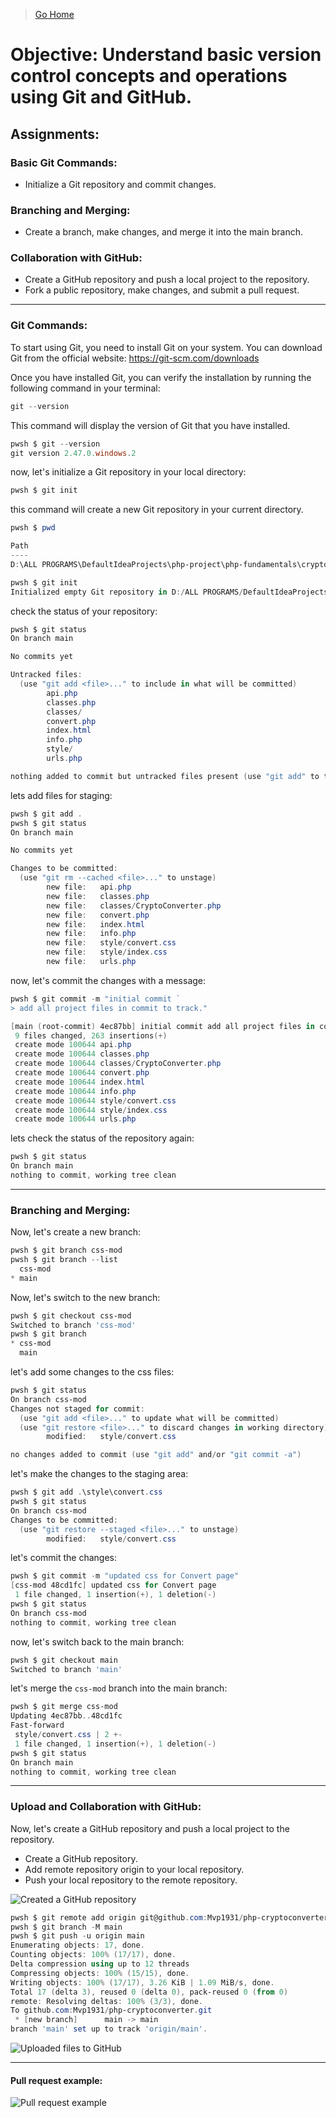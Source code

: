 > [Go Home](../iac-labs.md)

# Objective: Understand basic version control concepts and operations using Git and GitHub.

## Assignments:

### Basic Git Commands:

-   Initialize a Git repository and commit changes.

### **Branching and Merging**:

-   Create a branch, make changes, and merge it into the main branch.

### **Collaboration with GitHub**:

-   Create a GitHub repository and push a local project to the repository.
-   Fork a public repository, make changes, and submit a pull request.

---

### Git Commands:

To start using Git, you need to install Git on your system.
You can download Git from the official website: https://git-scm.com/downloads

Once you have installed Git, you can verify the installation by running the following command in your terminal:

```powershell
git --version
```

This command will display the version of Git that you have installed.

```powershell
pwsh $ git --version
git version 2.47.0.windows.2
```

now, let's initialize a Git repository in your local directory:

```powershell
pwsh $ git init
```

this command will create a new Git repository in your current directory.

```powershell
pwsh $ pwd

Path
----
D:\ALL PROGRAMS\DefaultIdeaProjects\php-project\php-fundamentals\cryptomasters

pwsh $ git init
Initialized empty Git repository in D:/ALL PROGRAMS/DefaultIdeaProjects/php-project/php-fundamentals/cryptomasters/.git/
```

check the status of your repository:

```powershell
pwsh $ git status
On branch main

No commits yet

Untracked files:
  (use "git add <file>..." to include in what will be committed)
        api.php
        classes.php
        classes/
        convert.php
        index.html
        info.php
        style/
        urls.php

nothing added to commit but untracked files present (use "git add" to track)
```

lets add files for staging:

```powershell
pwsh $ git add .
pwsh $ git status
On branch main

No commits yet

Changes to be committed:
  (use "git rm --cached <file>..." to unstage)
        new file:   api.php
        new file:   classes.php
        new file:   classes/CryptoConverter.php
        new file:   convert.php
        new file:   index.html
        new file:   info.php
        new file:   style/convert.css
        new file:   style/index.css
        new file:   urls.php
```

now, let's commit the changes with a message:

```powershell
pwsh $ git commit -m "initial commit `
> add all project files in commit to track."

[main (root-commit) 4ec87bb] initial commit add all project files in commit to track.
 9 files changed, 263 insertions(+)
 create mode 100644 api.php
 create mode 100644 classes.php
 create mode 100644 classes/CryptoConverter.php
 create mode 100644 convert.php
 create mode 100644 index.html
 create mode 100644 info.php
 create mode 100644 style/convert.css
 create mode 100644 style/index.css
 create mode 100644 urls.php
```

lets check the status of the repository again:

```powershell
pwsh $ git status
On branch main
nothing to commit, working tree clean
```

---

### Branching and Merging:

Now, let's create a new branch:

```powershell
pwsh $ git branch css-mod
pwsh $ git branch --list
  css-mod
* main
```

Now, let's switch to the new branch:

```powershell
pwsh $ git checkout css-mod
Switched to branch 'css-mod'
pwsh $ git branch
* css-mod
  main
```

let's add some changes to the css files:

```powershell
pwsh $ git status
On branch css-mod
Changes not staged for commit:
  (use "git add <file>..." to update what will be committed)
  (use "git restore <file>..." to discard changes in working directory)
        modified:   style/convert.css

no changes added to commit (use "git add" and/or "git commit -a")
```

let's make the changes to the staging area:

```powershell
pwsh $ git add .\style\convert.css
pwsh $ git status
On branch css-mod
Changes to be committed:
  (use "git restore --staged <file>..." to unstage)
        modified:   style/convert.css
```

let's commit the changes:

```powershell
pwsh $ git commit -m "updated css for Convert page"
[css-mod 48cd1fc] updated css for Convert page
 1 file changed, 1 insertion(+), 1 deletion(-)
pwsh $ git status
On branch css-mod
nothing to commit, working tree clean
```

now, let's switch back to the main branch:

```powershell
pwsh $ git checkout main
Switched to branch 'main'
```

let's merge the `css-mod` branch into the main branch:

```powershell
pwsh $ git merge css-mod
Updating 4ec87bb..48cd1fc
Fast-forward
 style/convert.css | 2 +-
 1 file changed, 1 insertion(+), 1 deletion(-)
pwsh $ git status
On branch main
nothing to commit, working tree clean
```

---

### Upload and Collaboration with GitHub:

Now, let's create a GitHub repository and push a local project to the repository.

-   Create a GitHub repository.
-   Add remote repository origin to your local repository.
-   Push your local repository to the remote repository.

![Created a GitHub repository](./crypto-github-created.png)
![]()

```powershell
pwsh $ git remote add origin git@github.com:Mvp1931/php-cryptoconverter.git
pwsh $ git branch -M main
pwsh $ git push -u origin main
Enumerating objects: 17, done.
Counting objects: 100% (17/17), done.
Delta compression using up to 12 threads
Compressing objects: 100% (15/15), done.
Writing objects: 100% (17/17), 3.26 KiB | 1.09 MiB/s, done.
Total 17 (delta 3), reused 0 (delta 0), pack-reused 0 (from 0)
remote: Resolving deltas: 100% (3/3), done.
To github.com:Mvp1931/php-cryptoconverter.git
 * [new branch]      main -> main
branch 'main' set up to track 'origin/main'.
```

![Uploaded files to GitHub](./crypto-github-updated.png)

---

#### Pull request example:

![Pull request example](./pr-example.png)
